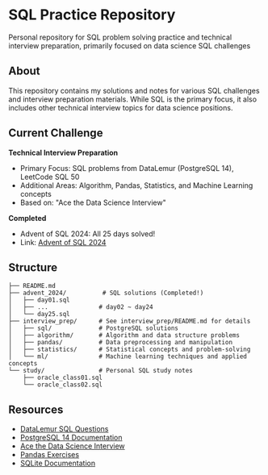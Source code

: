 # SQL Practice Repository
Personal repository for SQL problem solving practice and technical interview preparation, primarily focused on data science SQL challenges

## About
This repository contains my solutions and notes for various SQL challenges and interview preparation materials. While SQL is the primary focus, it also includes other technical interview topics for data science positions.

## Current Challenge
**Technical Interview Preparation**
- Primary Focus: SQL problems from DataLemur (PostgreSQL 14), LeetCode SQL 50
- Additional Areas: Algorithm, Pandas, Statistics, and Machine Learning concepts
- Based on: "Ace the Data Science Interview"

**Completed**
- Advent of SQL 2024: All 25 days solved!
- Link: [Advent of SQL 2024](https://solvesql.com/collections/advent-of-sql-2024/)

## Structure
```plaintext
├── README.md
├── advent_2024/          # SQL solutions (Completed!)
│   ├── day01.sql
│   ├── ...              # day02 ~ day24
│   └── day25.sql
├── interview_prep/      # See interview_prep/README.md for details
│   ├── sql/             # PostgreSQL solutions
│   ├── algorithm/       # Algorithm and data structure problems
│   ├── pandas/          # Data preprocessing and manipulation
│   ├── statistics/      # Statistical concepts and problem-solving
│   └── ml/              # Machine learning techniques and applied concepts
└── study/               # Personal SQL study notes
    ├── oracle_class01.sql
    └── oracle_class02.sql
```

## Resources
- [DataLemur SQL Questions](https://datalemur.com/questions)
- [PostgreSQL 14 Documentation](https://www.postgresql.org/docs/14/index.html)
- [Ace the Data Science Interview](https://www.acethedatascienceinterview.com)
- [Pandas Exercises](https://github.com/guipsamora/pandas_exercises)
- [SQLite Documentation](https://sqlite.org/docs.html)